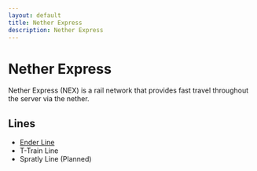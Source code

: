 ```yaml
---
layout: default
title: Nether Express
description: Nether Express
---
```


# Nether Express

Nether Express (NEX) is a rail network that provides fast travel throughout the server via the nether.

## Lines

- [Ender Line](/rail-lines/nex-ender-line.md)
- T-Train Line
- Spratly Line (Planned)
